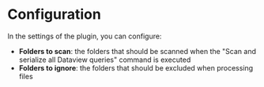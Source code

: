 # Configuration

In the settings of the plugin, you can configure:

* **Folders to scan**: the folders that should be scanned when the "Scan and serialize all Dataview queries" command is executed
* **Folders to ignore**: the folders that should be excluded when processing files

